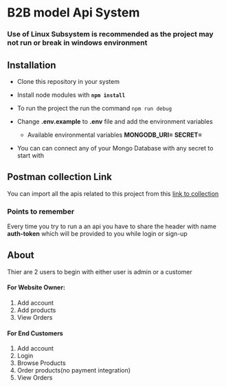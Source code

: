 # B2B model Api System

### Use of Linux Subsystem is recommended as the project may not run or break in windows environment

## Installation

- Clone this repository in your system
- Install node modules with **`npm install`**
- To run the project the run the command `npm run debug`
- Change **.env.example** to **.env** file and add the environment variables

  - Available environmental variables
    **MONGODB_URI=
    SECRET=**

- You can can connect any of your Mongo Database with any secret to start with

## Postman collection Link

You can import all the apis related to this project from this [link to collection](https://www.getpostman.com/collections/3ff7039284f86b589ebf)

### Points to remember

Every time you try to run a an api you have to share the header with name **auth-token** which will be provided to you while login or sign-up

## About

Thier are 2 users to begin with either user is admin or a customer

#### For Website Owner:

1.  Add account
2.  Add products
3.  View Orders

#### For End Customers

1.  Add account
2.  Login
3.  Browse Products
4.  Order products(no payment integration)
5.  View Orders
